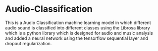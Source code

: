 # Audio-Classification
This is a Audio Classification machine learning model in which different audio sound is classified into different classes using the Librosa library which is a python library which is designed for audio and music analysis and added a neural network using the tensorflow sequential layer and dropout regularization.
